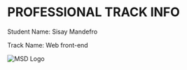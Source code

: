 # PROFESSIONAL TRACK INFO

Student Name: Sisay Mandefro

Track Name: Web front-end

![MSD Logo](assets/msd-6th-batch-logo.png "MSD 6th Batch Logo") 
